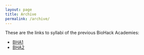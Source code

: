 ```yaml
---
layout: page
title: Archive
permalink: /archive/
---
```


These are the links to syllabi of the previous BioHack Academies:

* [BHA1](/biofactory/)
* [BHA2](/bha2/)